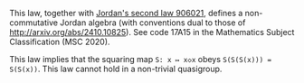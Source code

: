 This law, together with [Jordan's second law 906021](https://teorth.github.io/equational_theories/implications/?906021), defines a non-commutative Jordan algebra (with conventions dual to those of http://arxiv.org/abs/2410.10825).  See code 17A15 in the Mathematics Subject Classification (MSC 2020).

This law implies that the squaring map `S: x ↦ x◇x` obeys `S(S(S(x))) = S(S(x))`.  This law cannot hold in a non-trivial quasigroup.
